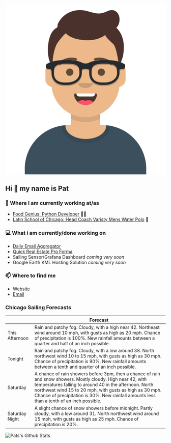 [![Social banner for p-j-falconer](https://raw.githubusercontent.com/P-J-FALCONER/P-J-FALCONER/master/assets/avataaars.svg)](https://patfalconer.com/)
## Hi :wave: my name is Pat

### 💼 Where I am currently working at/as
- [Food Genius: Python Developer](https://getfoodgenius.com/) 🍔🐍
- [Latin School of Chicago: Head Coach Varisty Mens Water Polo](https://www.latinschool.org/) 🤽


### 💻 What i am currently/done working on
 - [Daily Email Aggregator](https://github.com/P-J-FALCONER/dott_daily_mail)
 - [Quick Real Estate Pro Forma](https://github.com/P-J-FALCONER/henry)
 - Sailing Sensor/Grafana Dashboard *coming very soon*
 - Google Earth KML Hosting Solution *coming very soon*

### 📫 Where to find me
 - [Website](https://patfalconer.com/)
 - [Email](mailto:patrick.j.falconer@gmail.com)


### Chicago Sailing Forecasts
|   | Forecast  |
|---|---|
| This Afternoon | Rain and patchy fog. Cloudy, with a high near 42. Northeast wind around 10 mph, with gusts as high as 20 mph. Chance of precipitation is 100%. New rainfall amounts between a quarter and half of an inch possible. |
| Tonight | Rain and patchy fog. Cloudy, with a low around 38. North northwest wind 10 to 15 mph, with gusts as high as 30 mph. Chance of precipitation is 90%. New rainfall amounts between a tenth and quarter of an inch possible. |
| Saturday | A chance of rain showers before 3pm, then a chance of rain and snow showers. Mostly cloudy. High near 42, with temperatures falling to around 40 in the afternoon. North northwest wind 15 to 20 mph, with gusts as high as 30 mph. Chance of precipitation is 30%. New rainfall amounts less than a tenth of an inch possible. |
| Saturday Night | A slight chance of snow showers before midnight. Partly cloudy, with a low around 31. North northwest wind around 15 mph, with gusts as high as 25 mph. Chance of precipitation is 20%. |

![Pats's Github Stats](https://github-readme-stats.vercel.app/api?username=p-j-falconer&show_icons=true&theme=radical)
